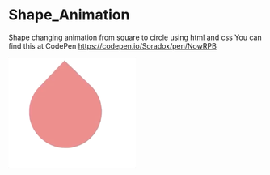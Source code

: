 # Shape_Animation

Shape changing animation from square to circle using html and css
You can find this at CodePen https://codepen.io/Soradox/pen/NowRPB

<img src="/img/shape_animation.gif" width="50%">
